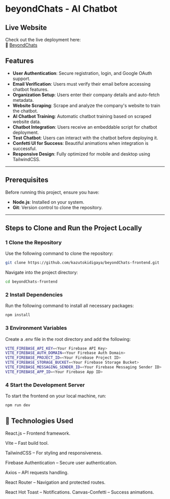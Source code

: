 # beyondChats - AI Chatbot

## Live Website

Check out the live deployment here:  
🔗 [BeyondChats](https://beyondchat-ten.vercel.app/)

## Features

- **User Authentication**: Secure registration, login, and Google OAuth support.
- **Email Verification**: Users must verify their email before accessing chatbot features.
- **Organization Setup**: Users enter their company details and auto-fetch metadata.
- **Website Scraping**: Scrape and analyze the company's website to train the chatbot.
- **AI Chatbot Training**: Automatic chatbot training based on scraped website data.
- **Chatbot Integration**: Users receive an embeddable script for chatbot deployment.
- **Test Chatbot**: Users can interact with the chatbot before deploying it.
- **Confetti UI for Success**: Beautiful animations when integration is successful.
- **Responsive Design**: Fully optimized for mobile and desktop using TailwindCSS.

---

## Prerequisites

Before running this project, ensure you have:

- **Node.js**: Installed on your system.
- **Git**: Version control to clone the repository.

---

## Steps to Clone and Run the Project Locally

### 1️ Clone the Repository

Use the following command to clone the repository:

```bash
git clone https://github.com/kazutokidigaya/beyondChats-frontend.git
```

Navigate into the project directory:

```bash
cd beyondChats-frontend
```

### 2 Install Dependencies

Run the following command to install all necessary packages:

```bash
npm install
```

### 3 Environment Variables

Create a .env file in the root directory and add the following:

```bash
VITE_FIREBASE_API_KEY=<Your Firebase API Key>
VITE_FIREBASE_AUTH_DOMAIN=<Your Firebase Auth Domain>
VITE_FIREBASE_PROJECT_ID=<Your Firebase Project ID>
VITE_FIREBASE_STORAGE_BUCKET=<Your Firebase Storage Bucket>
VITE_FIREBASE_MESSAGING_SENDER_ID=<Your Firebase Messaging Sender ID>
VITE_FIREBASE_APP_ID=<Your Firebase App ID>
```

### 4 Start the Development Server

To start the frontend on your local machine, run:

```bash
npm run dev
```

## 🔧 Technologies Used

React.js – Frontend framework.

Vite – Fast build tool.

TailwindCSS – For styling and responsiveness.

Firebase Authentication – Secure user authentication.

Axios – API requests handling.

React Router – Navigation and protected routes.

React Hot Toast – Notifications.
Canvas-Confetti – Success animations.
